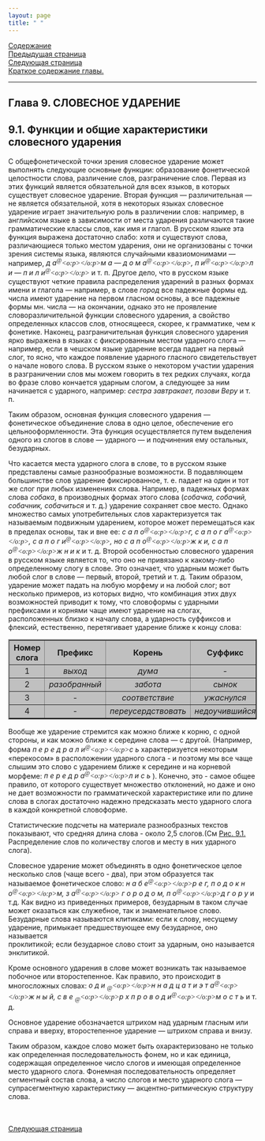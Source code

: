 ```yaml
---
layout: page
title: " "
---
```

<a href="contents.html">Содержание</a><br>
<a href="088.html">Предыдущая страница</a><br>
<a href="092.html">Следующая страница</a><br>
<a href="thesis9.html" >Краткое содержание главы.</a>
<hr>

## Глава 9.  СЛОВЕСНОЕ УДАРЕНИЕ
##  9.1. Функции и общие характеристики словесного ударения
С общефонетической точки зрения словесное ударение может выполнять следующие основные функции: 
образование фонетической целостности слова, различение слов, разграничение слов. Первая из этих функций 
является обязательной для всех языков, в которых существует словесное ударение. Вторая функция —
различительная
— не является обязательной, хотя в некоторых языках словесное ударение играет значительную роль в 
различении слов:
например, в английском языке в зависимости от места ударения различаются такие грамматические классы
слов, как имя и глагол. В русском языке эта функция выражена достаточно слабо: хотя и существуют слова,
различающиеся только местом ударения, они не организованы с точки зрения системы языка, являются 
случайными квазиомонимами — например, <i>д а<span lang=EN-US style='font-family:"SILDoulos IPA93";
mso-ansi-language:EN-US'><sup>@</sup><o:p></o:p></span>м а — д о м а<span lang=EN-US style='font-family:"SILDoulos IPA93";
mso-ansi-language:EN-US'><sup>@</sup><o:p></o:p></span>, п и<span lang=EN-US style='font-family:"SILDoulos IPA93";
mso-ansi-language:EN-US'><sup>@</sup><o:p></o:p></span>л и — 
п и л и<span lang=EN-US style='font-family:"SILDoulos IPA93";
mso-ansi-language:EN-US'><sup>@</sup><o:p></o:p></span></i> и т. п. Другое дело, что в русском
языке существуют четкие правила распределения ударений в разных 
формах имени и глагола — например, в слове <i>город</i> все падежные формы ед. числа имеют ударение на
первом гласном основы, а все падежные формы мн. числа — на окончании, однако это не проявление 
словоразличительной функции словесного ударения, а свойство определенных классов слов, относящееся, 
скорее, к грамматике, чем к фонетике. Наконец, разграничительная функция словесного ударения ярко 
выражена в языках с фиксированным местом ударного слога — например, если в чешском языке ударение 
всегда падает на первый слог, то ясно, что каждое появление ударного гласного свидетельствует о начале 
нового слова. В русском языке о некотором участии ударения в разграничении слов мы можем говорить в 
тех редких случаях, когда во фразе слово кончается ударным слогом, а следующее за ним начинается с
ударного, например: <i>сестра завтракает, позови Веру</i> и т. п. 

Таким образом, основная функция словесного ударения — фонетическое объединение слова в одно целое, 
обеспечение его цельнооформленности. Эта функция осуществляется путем выделения одного из слогов в 
слове — ударного — и подчинения ему остальных, безударных. 

Что касается места ударного слога в слове, то в русском языке представлены самые разнообразные 
возможности. В подавляющем большинстве слов ударение фиксированное, т. е. падает на один и тот
же слог при любых изменениях слова. Например, в падежных формах слова <i>собака</i>, в производных 
формах этого слова (<i>собачка, собачий, собачник, собачиться</i> и т. д.) ударение сохраняет свое место.
Однако множество самых употребительных слов характеризуется так называемым подвижным ударением, 
которое может перемещаться как в пределах основы, так и вне ее: <i>с а п о<span lang=EN-US style='font-family:"SILDoulos IPA93";
mso-ansi-language:EN-US'><sup>@</sup><o:p></o:p></span>г, с а п о г а<span lang=EN-US style='font-family:"SILDoulos IPA93";
mso-ansi-language:EN-US'><sup>@</sup><o:p></o:p></span>, с а п о г и<span lang=EN-US style='font-family:"SILDoulos IPA93";
mso-ansi-language:EN-US'><sup>@</sup><o:p></o:p></span>, но с а п о<span lang=EN-US style='font-family:"SILDoulos IPA93";
mso-ansi-language:EN-US'><sup>@</sup><o:p></o:p></span>ж к и, 
с а п о<span lang=EN-US style='font-family:"SILDoulos IPA93";
mso-ansi-language:EN-US'><sup>@</sup><o:p></o:p></span>ж н и к</i> и т. д. Второй особенностью
словесного ударения в русском языке является то, что оно не 
привязано к какому-либо определенному слогу в слове. Это означает, что ударным может быть любой 
слог в слове — первый, второй, третий и т. д. Таким образом, ударение может падать на любую 
морфему и на любой слог; вот несколько примеров, из которых видно, что комбинация этих двух
возможностей приводит к тому, что словоформы с ударными префиксами и корнями чаще имеют 
ударение на слогах, расположенных близко к началу слова, а ударность суффиксов и флексий, 
естественно, перетягивает ударение ближе к концу слова:


<table border=2 bgcolor="silver" allign=center> 
<tr>
<th ALIGN=CENTER >Номер слога</th><th ALIGN=CENTER >   Префикс   </th>
<th ALIGN=CENTER >   Корень    </th><th ALIGN=CENTER >   Суффикс   </th>
<th ALIGN=CENTER >   Флексия   </th>
</tr>
<tr>
<td ALIGN=CENTER >1</td><td ALIGN=CENTER ><i>выход</i></td>
<td ALIGN=CENTER ><i>дума</i></td><td ALIGN=CENTER > - </td>
<td ALIGN=CENTER > - </td>
</tr><tr>
<td ALIGN=CENTER >2</td><td ALIGN=CENTER ><i>разобранный</i></td>
<td ALIGN=CENTER ><i>забота</i></td><td ALIGN=CENTER ><i>сынок</i></td>
<td ALIGN=CENTER ><i>пришли</i></td>
</tr><tr>
<td ALIGN=CENTER >3</td><td ALIGN=CENTER > - </td>
<td ALIGN=CENTER ><i>соответствие</i></td><td ALIGN=CENTER ><i>ужаснулся</i></td>
<td ALIGN=CENTER ><i>небольших</i></td>
</tr><tr>
<td ALIGN=CENTER >4</td><td ALIGN=CENTER > - </td>
<td ALIGN=CENTER ><i>переусердствовать</i></td><td ALIGN=CENTER ><i>недоучившийся</i></td>
<td ALIGN=CENTER ><i>передрались</i></td>
</tr><tr>

</table>

Вообще же ударение стремится как можно ближе к корню, с одной стороны, и как можно ближе 
к середине слова — с другой. (Например, форма <i>п е р е д р а л и<span lang=EN-US style='font-family:"SILDoulos IPA93";
mso-ansi-language:EN-US'><sup>@</sup><o:p></o:p></span>с ь</i> характеризуется некоторым
«перекосом» в расположении  ударного слога - и поэтому мы все чаще слышим это слово с ударением ближе к середине
и на корневой морфеме: <i>п е р е д р а<span lang=EN-US style='font-family:"SILDoulos IPA93";
mso-ansi-language:EN-US'><sup>@</sup><o:p></o:p></span>л и с ь</i> ). 
Конечно, это - самое общее правило, от которого существует множество
отклонений, но даже и оно не дает возможности по грамматической характеристике или по
длине слова в слогах достаточно надежно предсказать место ударного слога в каждой конкретной словоформе.

Статистические подсчеты на материале разнообразных текстов показывают, что средняя длина слова - около 2,5
слогов.(См <a href="RIS/ris9-1.html">Рис. 9.1.</a> Распределение слов по количеству слогов и месту в
них ударного слога).

Словесное ударение может объединять в одно фонетическое целое несколько слов (чаще всего - два),
при этом образуется так называемое фонетическое слово: <i> н а   б е<span lang=EN-US style='font-family:"SILDoulos IPA93";
mso-ansi-language:EN-US'><sup>@</sup><o:p></o:p></span>р е г, п о д   о к н о<span lang=EN-US style='font-family:"SILDoulos IPA93";
mso-ansi-language:EN-US'><sup>@</sup><o:p></o:p></span>м, з а<span lang=EN-US style='font-family:"SILDoulos IPA93";
mso-ansi-language:EN-US'><sup>@</sup><o:p></o:p></span>   г о р о д о м, п о<span lang=EN-US style='font-family:"SILDoulos IPA93";
mso-ansi-language:EN-US'><sup>@</sup><o:p></o:p></span>д   г о р у</i> и т.д. Как видно из
приведенных примеров, безударным в таком случае может оказаться как служебное, так и знаменательное слово. 
Безударные слова называются клитиками: если к слову, несущему ударение, примыкает предшествующее 
ему безударное, оно называется  
проклитикой; если безударное слово стоит за ударным, оно называется энклитикой.

Кроме основного ударения в слове может возникать так называемое побочное или второстепенное.
Как правило, это происходит в многосложных словах: 
<i>о д и <span lang=EN-US style='font-family:"SILDoulos IPA93";
mso-ansi-language:EN-US'><sub>@</sub><o:p></o:p></span>н н а д ц а т и э т а<span lang=EN-US style='font-family:"SILDoulos IPA93";
mso-ansi-language:EN-US'><sup>@</sup><o:p></o:p></span>ж н ы й, 
с в е <span lang=EN-US style='font-family:"SILDoulos IPA93";
mso-ansi-language:EN-US'><sub>@</sub><o:p></o:p></span>р х п р о в о д и<span lang=EN-US style='font-family:"SILDoulos IPA93";
mso-ansi-language:EN-US'><sup>@</sup><o:p></o:p></span>м о с т ь</i> и т. д. 

Основное ударение обозначается штрихом над ударным гласным или справа и вверху, второстепенное 
ударение — штрихом справа и внизу. 

Таким образом, каждое слово может быть охарактеризовано не только как определенная 
последовательность фонем, но и как единица, содержащая определенное число слогов и 
имеющая определенное место ударного слога. Фонемная последовательность определяет 
сегментный состав слова, а число слогов и место ударного 
слога — супрасегментную характеристику — акцентно-ритмическую структуру слова. 


<br><br>
<a href="092.html">Следующая страница</a>
